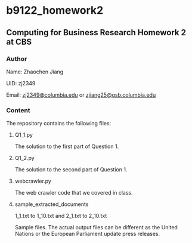 # b9122_homework2
## Computing for Business Research Homework 2 at CBS

### Author

Name: Zhaochen Jiang

UID: zj2349

Email: zj2349@columbia.edu or zjiang25@gsb.columbia.edu

### Content

The repository contains the following files:

1. Q1_1.py

   The solution to the first part of Question 1.

2. Q1_2.py

   The solution to the second part of Question 1. 

3. webcrawler.py

   The web crawler code that we covered in class.

4. sample_extracted_documents

   1_1.txt to 1_10.txt and 2_1.txt to 2_10.txt

   Sample files. The actual output files can be different as the United Nations or the European Parliament update press releases.
